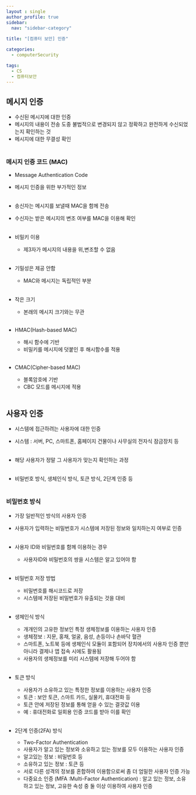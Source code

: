 ```yaml
---
layout : single
author_profile: true
sidebar: 
  nav: "sidebar-category"
  
title: "[컴퓨터 보안] 인증"

categories:
  - computerSecurity

tags:
  - CS
  - 컴퓨터보안
---
```


## 메시지 인증
- 수신된 메시지에 대한 인증<br>
- 메시지의 내용이 전송 도중 불법적으로 변경되지 않고 정확하고 완전하게 수신되었는지 확인하는 것<br>
- 메시지에 대한 무결성 확인<br><br>

### 메시지 인증 코드 (MAC)
- Message Authentication Code<br>
- 메시지 인증을 위한 부가적인 정보<br><br>

- 송신자는 메시지를 보낼때 MAC을 함께 전송<br>
- 수신자는 받은 메시지의 변조 여부를 MAC을 이용해 확인<br><br>

- 비밀키 이용<br>
	- 제3자가 메시지의 내용을 위,변조할 수 없음<br><br>

- 기밀성은 제공 안함<br>
	- MAC와 메시지는 독립적인 부분<br><br>

- 작은 크기<br>
	- 본래의 메시지 크기와는 무관<br><br>

- HMAC(Hash-based MAC)<br>
	- 해시 함수에 기반<br>
	- 비밀키를 메시지에 덧붙인 후 해시함수를 적용<br><br>

- CMAC(Cipher-based MAC)<br>
	- 블록암호에 기반<br>
	- CBC 모드를 메시지에 적용<br><br>

## 사용자 인증
- 시스템에 접근하려는 사용자에 대한 인증<br>
- 시스템 : 서버, PC, 스마트폰, 홈페이지 건물이나 사무실의 전자식 잠금장치 등<br><br>

- 해당 사용자가 정말 그 사용자가 맞는지 확인하는 과정<br><br>

- 비밀번호 방식, 생체인식 방식, 토큰 방식, 2단계 인증 등<br><br>

### 비밀번호 방식
- 가장 일반적인 방식의 사용자 인증<br>
- 사용자가 입력하는 비밀번호가 시스템에 저장된 정보와 일치하는지 여부로 인증<br><br>

- 사용자 ID와 비밀번호를 함께 이용하는 경우<br>
	- 사용자ID와 비밀번호의 쌍을 시스템은 알고 있어야 함<br><br>

- 비밀번호 저장 방법<br>
	- 비밀번호를 해시코드로 저장<br>
	- 시스템에 저장된 비밀번호가 유출되는 것을 대비<br><br>

- 생체인식 방식<br>
	- 개개인의 고유한 정보인 특정 생체정보를 이용하는 사용자 인증<br>
	- 생체정보 : 지문, 홍채, 얼굴, 음성, 손등이나 손바닥 혈관<br>
	- 스마트폰, 노트북 등에 생체인식 모듈이 포함되어 장치에서의 사용자 인증 뿐만 아니라 결제나 앱 접속 시에도 활용됨 <br>
	- 사용자의 생체정보를 미리 시스템에 저장해 두어야 함<br><br>

- 토큰 방식<br>
	- 사용자가 소유하고 있는 특정한 정보를 이용하는 사용자 인증<br>
	- 토큰 : 보안 토큰, 스마트 카드, 실물키, 휴대전화 등<br>
	- 토큰 안에 저장된 정보를 통해 얻을 수 있는 결괏값 이용<br>
	- 예 : 휴대전화로 일회용 인증 코드를 받아 이를 확인<br><br>

- 2단계 인증(2FA) 방식<br>
	- Two-Factor Authentication<br>
	- 사용자가 알고 있는 정보와 소유하고 있는 정보를 모두 이용하는 사용자 인증<br>
	- 알고있는 정보 : 비밀번호 등<br>
	- 소유하고 있는 정보 : 토큰 등<br>
	- 서로 다른 성격의 정보를 혼합하여 이용함으로써 좀 더 엄밀한 사용자 인증 가능 <br>
	- 다중요소 인증 (MFA :Multi-Factor Authentication) : 알고 있는 정보, 소유하고 있는 정보, 고유한 속성 중 둘 이상 이용하여 사용자 인증<br><br>
